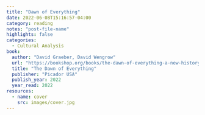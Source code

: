 ```yaml
---
title: "Dawn of Everything"
date: 2022-06-08T15:16:57-04:00
category: reading
notes: "post-file-name"
highlights: false
categories:
  - Cultural Analysis
book:
  author: "David Graeber, David Wengrow"
  url: "https://bookshop.org/books/the-dawn-of-everything-a-new-history-of-humanity-9781250858801/9781250858801"
  title: "The Dawn of Everything"
  publisher: "Picador USA"
  publish_year: 2022
  year_read: 2022
resources:
  - name: cover
    src: images/cover.jpg
---
```



